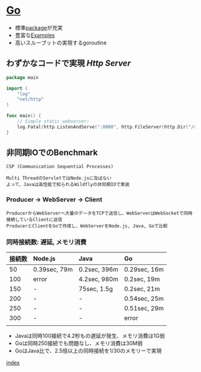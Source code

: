 # [Go](https://golang.org)

- 標準[package](https://golang.org/pkg/)が充実
- 豊富な[Examples](https://golang.org/pkg/net/http/#pkg-examples)
- 高いスループットの実現するgoroutine

## わずかなコードで実現 ***Http Server***

```go
package main

import (
	"log"
	"net/http"
)

func main() {
	// Simple static webserver:
	log.Fatal(http.ListenAndServe(":8080", http.FileServer(http.Dir("/usr/share/doc"))))
}
```

## 非同期IOでのBenchmark
	CSP (Communication Sequential Processes)

	Multi ThreadのServletではNode.jsに及ばない
	よって、Javaは高性能で知られるWildflyの非同期IOで実装

### Producer → WebServer → Client
	ProducerからWebServerへ大量のデータをTCPで送信し、WebServerはWebSocketで同時接続しているClientに送信
	ProducerとClientをGoで作成し、WebServerをNode.js, Java, Goで比較

### 同時接続数: 遅延, メモリ消費

| 接続数 | Node.js | Java | Go |
|:-|:-|:-|:-|
| 50 | 0.39sec, 79m | 0.2sec, 396m | 0.29sec, 16m |
| 100 | error | 4.2sec, 980m |0.2sec, 19m|
| 150 |-| 75sec, 1.5g | 0.2sec, 21m |
| 200 |-|-| 0.54sec, 25m |
| 250 |-|-| 0.51sec, 29m |
| 300 |-|-| error |
||||

- Javaは同時100接続で4.2秒もの遅延が発生、メモリ消費は1G弱
- Goは同時250接続でも問題なし、メモリ消費は30M弱
- GoはJava比で、2.5倍以上の同時接続を1/30のメモリーで実現

[index](../index.md)
